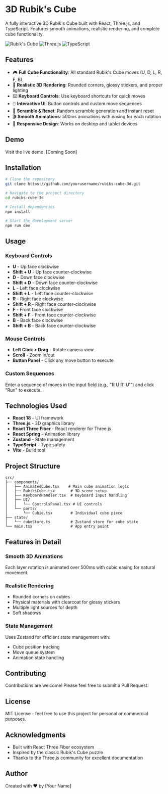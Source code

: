 # 3D Rubik's Cube

A fully interactive 3D Rubik's Cube built with React, Three.js, and TypeScript. Features smooth animations, realistic rendering, and complete cube functionality.

![Rubik's Cube](https://img.shields.io/badge/React-18.0-blue) ![Three.js](https://img.shields.io/badge/Three.js-0.179-green) ![TypeScript](https://img.shields.io/badge/TypeScript-5.8-blue)

## Features

- 🎮 **Full Cube Functionality**: All standard Rubik's Cube moves (U, D, L, R, F, B)
- 🎨 **Realistic 3D Rendering**: Rounded corners, glossy stickers, and proper lighting
- ⌨️ **Keyboard Controls**: Use keyboard shortcuts for quick moves
- 🖱️ **Interactive UI**: Button controls and custom move sequences
- 🔀 **Scramble & Reset**: Random scramble generation and instant reset
- 🎬 **Smooth Animations**: 500ms animations with easing for each rotation
- 📱 **Responsive Design**: Works on desktop and tablet devices

## Demo

Visit the live demo: [Coming Soon]

## Installation

```bash
# Clone the repository
git clone https://github.com/yourusername/rubiks-cube-3d.git

# Navigate to the project directory
cd rubiks-cube-3d

# Install dependencies
npm install

# Start the development server
npm run dev
```

## Usage

### Keyboard Controls

- **U** - Up face clockwise
- **Shift + U** - Up face counter-clockwise
- **D** - Down face clockwise
- **Shift + D** - Down face counter-clockwise
- **L** - Left face clockwise
- **Shift + L** - Left face counter-clockwise
- **R** - Right face clockwise
- **Shift + R** - Right face counter-clockwise
- **F** - Front face clockwise
- **Shift + F** - Front face counter-clockwise
- **B** - Back face clockwise
- **Shift + B** - Back face counter-clockwise

### Mouse Controls

- **Left Click + Drag** - Rotate camera view
- **Scroll** - Zoom in/out
- **Button Panel** - Click any move button to execute

### Custom Sequences

Enter a sequence of moves in the input field (e.g., "R U R' U'") and click "Run" to execute.

## Technologies Used

- **React 18** - UI framework
- **Three.js** - 3D graphics library
- **React Three Fiber** - React renderer for Three.js
- **React Spring** - Animation library
- **Zustand** - State management
- **TypeScript** - Type safety
- **Vite** - Build tool

## Project Structure

```
src/
├── components/
│   ├── AnimatedCube.tsx    # Main cube animation logic
│   ├── RubiksCube.tsx       # 3D scene setup
│   ├── KeyboardHandler.tsx  # Keyboard input handling
│   ├── UI/
│   │   └── ControlsPanel.tsx # UI controls
│   └── parts/
│       └── Cubie.tsx        # Individual cube piece
├── state/
│   └── cubeStore.ts         # Zustand store for cube state
└── main.tsx                 # App entry point
```

## Features in Detail

### Smooth 3D Animations
Each layer rotation is animated over 500ms with cubic easing for natural movement.

### Realistic Rendering
- Rounded corners on cubies
- Physical materials with clearcoat for glossy stickers
- Multiple light sources for depth
- Soft shadows

### State Management
Uses Zustand for efficient state management with:
- Cube position tracking
- Move queue system
- Animation state handling

## Contributing

Contributions are welcome! Please feel free to submit a Pull Request.

## License

MIT License - feel free to use this project for personal or commercial purposes.

## Acknowledgments

- Built with React Three Fiber ecosystem
- Inspired by the classic Rubik's Cube puzzle
- Thanks to the Three.js community for excellent documentation

## Author

Created with ❤️ by [Your Name]